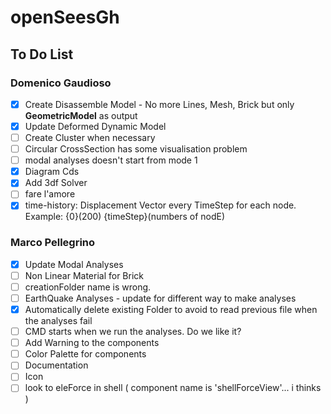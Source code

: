 # openSeesGh
## To Do List

### Domenico Gaudioso

* [x] Create Disassemble Model - No more Lines, Mesh, Brick but only **GeometricModel** as output
* [x] Update Deformed Dynamic Model
* [ ] Create Cluster when necessary
* [ ] Circular CrossSection has some visualisation problem
* [ ] modal analyses doesn't start from mode 1
* [x] Diagram Cds
* [x] Add 3df Solver
* [ ] fare l'amore
* [x] time-history: Displacement Vector every TimeStep for each node. Example: {0}(200)   {timeStep}(numbers of nodE)

### Marco Pellegrino

* [x] Update Modal Analyses
* [ ] Non Linear Material for Brick
* [ ] creationFolder name is wrong. 
* [ ] EarthQuake Analyses - update for different way to make analyses
* [x] Automatically delete existing Folder to avoid to read previous file when the analyses fail
* [ ] CMD starts when we run the analyses. Do we like it?
* [ ] Add Warning to the components
* [ ] Color Palette for components
* [ ] Documentation
* [ ] Icon
* [ ] look to eleForce in shell ( component name is 'shellForceView'... i thinks )
